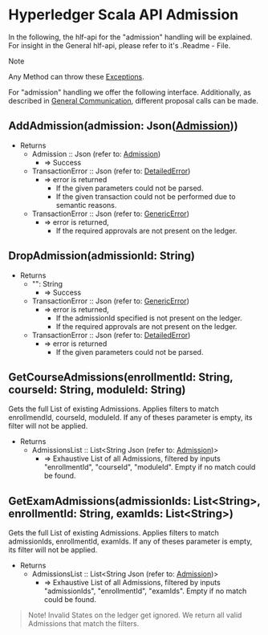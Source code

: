# Hyperledger Scala API Admission

In the following, the hlf-api for the "admission" handling will be explained.
For insight in the General hlf-api, please refer to it's .Readme - File.
> [!NOTE]
Any Method can throw these [Exceptions](../errors.md#Exceptions).

For "admission" handling we offer the following interface. 
Additionally, as described in [General Communication](../general-communication.md), different proposal calls can be made.


## AddAdmission(admission: Json([Admission](../../chaincode/contracts/admission.md#AbstractAdmission)))
- Returns
    - Admission :: Json (refer to: [Admission](../../chaincode/contracts/admission.md#AbstractAdmission))
        - => Success
    - TransactionError :: Json (refer to: [DetailedError](../../chaincode/errors.md#DetailedError))
        - => error is returned
          - If the given parameters could not be parsed.
          - If the given transaction could not be performed due to semantic reasons.
    - TransactionError :: Json (refer to: [GenericError](../../chaincode/errors.md#GenericError))
        - => error is returned, 
          - If the required approvals are not present on the ledger.

## DropAdmission(admissionId: String)
- Returns
    - "": String
        - => Success
    - TransactionError :: Json (refer to: [GenericError](../../chaincode/errors.md#GenericError))
        - => error is returned, 
          - If the admissionId specified is not present on the ledger.
          - If the required approvals are not present on the ledger.
    - TransactionError :: Json (refer to: [DetailedError](../../chaincode/errors.md#DetailedError))
        - => error is returned
          - If the given parameters could not be parsed.

## GetCourseAdmissions(enrollmentId: String, courseId: String, moduleId: String)
Gets the full List of existing Admissions.
Applies filters to match enrollmendId, courseId, moduleId.
If any of theses parameter is empty, its filter will not be applied.
- Returns
    - AdmissionsList :: List\<String Json (refer to: [Admission](../../chaincode/contracts/admission.md#Admission))\> 
        - => Exhaustive List of all Admissions, filtered by
            inputs "enrollmentId", "courseId", "moduleId".
            Empty if no match could be found.

## GetExamAdmissions(admissionIds: List\<String\>, enrollmentId: String, examIds: List\<String\>)
Gets the full List of existing Admissions.
Applies filters to match admissionIds, enrollmentId, examIds.
If any of theses parameter is empty, its filter will not be applied.
- Returns
    - AdmissionsList :: List\<String Json (refer to: [Admission](../../chaincode/contracts/admission.md#Admission))\> 
        - => Exhaustive List of all Admissions, filtered by
            inputs "admissionIds", "enrollmentId", "examIds".
            Empty if no match could be found.

> Note! Invalid States on the ledger get ignored.
> We return all valid Admissions that match the filters.
